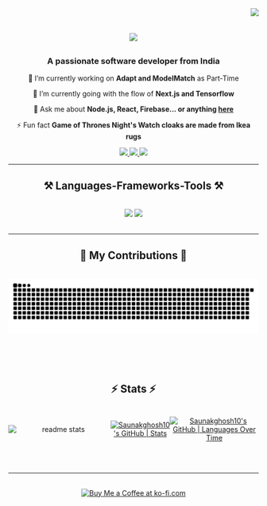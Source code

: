 <img align="right" src="https://visitor-badge.laobi.icu/badge?page_id=Saunakghosh10.saunakghosh10" />

<h1 align="center">
    <img src="https://readme-typing-svg.herokuapp.com/?font=Righteous&size=35&color=0892d0&center=true&vCenter=true&width=500&height=70&duration=4000&lines=Hello+There!+👋;+I'm+Saunak+Ghosh!;" />
</h1>

<h3 align="center">A passionate software developer from India</h3>

<div align="center">
 
 🔭 I’m currently working on **Adapt and ModelMatch** as Part-Time
 
 🌱 I’m currently going with the flow of **Next.js and Tensorflow**

💬 Ask me about **Node.js, React, Firebase... or anything [here](https://github.com/saunakghosh10/saunakghosh10/issues)**

⚡ Fun fact **Game of Thrones Night's Watch cloaks are made from Ikea rugs**

 </div>

 <div align="center"> 
  <a href="mailto:saunakofficial10@gmail.com">
    <img src="https://img.shields.io/badge/Gmail-333333?style=for-the-badge&logo=gmail&logoColor=red" />
  </a>
  <a href="https://www.linkedin.com/in/saunak-ghosh10/" target="_blank">
    <img src="https://img.shields.io/badge/LinkedIn-0077B5?style=for-the-badge&logo=linkedin&logoColor=white" target="_blank" />
  </a>
  <a href="https://my-portfolio-ruby-ten-94.vercel.app/" target="_blank">
     <img src="https://img.shields.io/badge/Portfolio-FF5722?style=for-the-badge&logo=todoist&logoColor=white" target="_blank" /> <!-- sqlite, safari, google-chrome are other good icon options -->
  </a>
</div>

 <hr/>

<h2 align="center">⚒️ Languages-Frameworks-Tools ⚒️</h2>
<br/>
<div align="center">
    <img src="https://skillicons.dev/icons?i=react,bootstrap,mui,html,css,vscode,github,figma,tailwind,git" />
    <img src="https://skillicons.dev/icons?i=nodejs,python,javascript,typescript,express,firebase,mongodb,c,java,nextjs,mysql" /><br>
</div>

<br/>
<hr/>

<div align="center">
  <h2>🐍 My Contributions 🐍</h2>
  <br>
  <img alt="snake eating my contributions" src="https://raw.githubusercontent.com/saunakghosh10/saunakghosh10/output/github-contribution-grid-snake.svg" />
  
  <br/><br/><br/>
</div>

<h2 align="center">⚡ Stats ⚡</h2>
<br>
<div align="center">
  <div style="display: flex; justify-content: center; align-items: center;">
    <!-- Uncomment the following line if you want to include streak stats -->
    <!-- <img width="390" src="https://streak-stats.demolab.com/?user=saunakghosh10" alt="streak stats" /> -->
    <img width="390" src="https://github-readme-stats.vercel.app/api/wakatime?username=saunak" alt="readme stats" />
    <br/>
      <a href="https://quine.sh?utm_source=widgets&utm_campaign=Saunakghosh10">
      <img src="https://stats.quine.sh/Saunakghosh10/github?theme=dark" alt="Saunakghosh10's GitHub | Stats" />
    </a>
    <a href="https://quine.sh?utm_source=widgets&utm_campaign=Saunakghosh10">
      <img src="https://stats.quine.sh/Saunakghosh10/languages-over-time?theme=dark" alt="Saunakghosh10's GitHub | Languages Over Time" />
    </a>
<!--     Uncomment the following line if you want to include top languages -->
    <!-- <img width="325" src="https://github-readme-stats.vercel.app/api/top-langs/?username=saunakghosh10&layout=donut-vertical" alt="top langs" /> -->
    
    
  </div>
</div>



<br/><br/>

<hr/>

<br/>


<div align="center">
<a href='https://www.buymeacoffee.com/saunakghosh' target='_blank'><img height='64' style='border:0px;height:64px;' src='https://storage.ko-fi.com/cdn/kofi1.png?v=3' border='0' alt='Buy Me a Coffee at ko-fi.com' /></a>
</div>

<br/>
